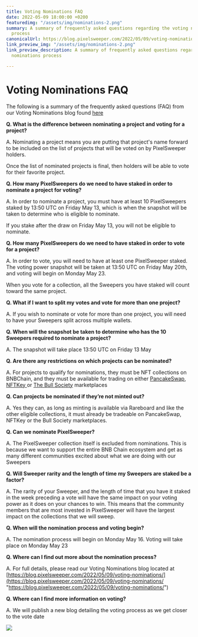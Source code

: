 ```yaml
---
title: Voting Nominations FAQ
date: 2022-05-09 18:00:00 +0200
featuredimg: "/assets/img/nominations-2.png"
summary: A summary of frequently asked questions regarding the voting nominations
  process
canonicalUrl: https://blog.pixelsweeper.com/2022/05/09/voting-nominations-FAQ/
link_preview_img: "/assets/img/nominations-2.png"
link_preview_description: A summary of frequently asked questions regarding the voting
  nominations process

---
```

# Voting Nominations FAQ

The following is a summary of the frequently asked questions (FAQ) from our Voting Nominations blog found [here](https://aagwam0qpicu-g.instant.forestry.io/2022/05/09/voting-nominations/)

**Q. What is the difference between nominating a project and voting for a project?**

A. Nominating a project means you are putting that project's name forward to be included on the list of projects that will be voted on by PixelSweeper holders.

Once the list of nominated projects is final, then holders will be able to vote for their favorite project.

**Q. How many PixelSweepers do we need to have staked in order to nominate a project for voting?**

A. In order to nominate a project, you must have at least 10 PixelSweepers staked by 13:50 UTC on Friday May 13, which is when the snapshot will be taken to determine who is eligible to nominate.

If you stake after the draw on Friday May 13, you will not be eligible to nominate.

**Q. How many PixelSweepers do we need to have staked in order to vote for a project?**

A. In order to vote, you will need to have at least one PixelSweeper staked. The voting power snapshot will be taken at 13:50 UTC on Friday May 20th, and voting will begin on Monday May 23.

When you vote for a collection, all the Sweepers you have staked will count toward the same project.

**Q. What if I want to split my votes and vote for more than one project?**

A. If you wish to nominate or vote for more than one project, you will need to have your Sweepers split across multiple wallets.

**Q. When will the snapshot be taken to determine who has the 10 Sweepers required to nominate a project?**

A. The snapshot will take place 13:50 UTC on Friday 13 May

**Q. Are there any restrictions on which projects can be nominated?**

A. For projects to qualify for nominations, they must be NFT collections on BNBChain, and they must be available for trading on either [PancakeSwap](https://pancakeswap.finance/nfts/collections), [NFTKey ](https://nftkey.app/bsc)or [The Bull Society](https://www.thebullsoc.com/marketplace) marketplaces

**Q. Can projects be nominated if they’re not minted out?**

A. Yes they can, as long as minting is available via Rareboard and like the other eligible collections, it must already be tradeable on PancakeSwap, NFTKey or the Bull Society marketplaces.

**Q. Can we nominate PixelSweeper?**

A. The PixelSweeper collection itself is excluded from nominations. This is because we want to support the entire BNB Chain ecosystem and get as many different communities excited about what we are doing with our Sweepers

**Q. Will Sweeper rarity and the length of time my Sweepers are staked be a factor?**

A. The rarity of your Sweeper, and the length of time that you have it staked in the week preceding a vote will have the same impact on your voting power as it does on your chances to win. This means that the community members that are most invested in PixelSweeper will have the largest impact on the collections that we will sweep.

**Q. When will the nomination process and voting begin?**

A. The nomination process will begin on Monday May 16. Voting will take place on Monday May 23

**Q. Where can I find out more about the nomination process?**

A. For full details, please read our Voting Nominations blog located at [https://blog.pixelsweeper.com/2022/05/09/voting-nominations/](https://blog.pixelsweeper.com/2022/05/09/voting-nominations/ "https://blog.pixelsweeper.com/2022/05/09/voting-nominations/")

**Q. Where can I find more information on voting?**

A. We will publish a new blog detailing the voting process as we get closer to the vote date

![](/assets/img/untitled-design-10.png)